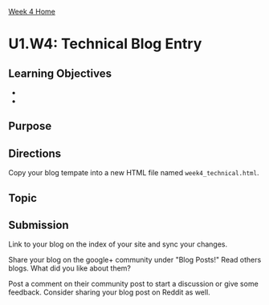 [Week 4 Home](./)

# U1.W4: Technical Blog Entry

## Learning Objectives
-
-

## Purpose


## Directions
Copy your blog tempate into a new HTML file named `week4_technical.html`. 

## Topic


## Submission
Link to your blog on the index of your site and sync your changes. 

Share your blog on the google+ community under "Blog Posts!" Read others blogs. What did you like about them? 

Post a comment on their community post to start a discussion or give some feedback.  Consider sharing your blog post on Reddit as well.

